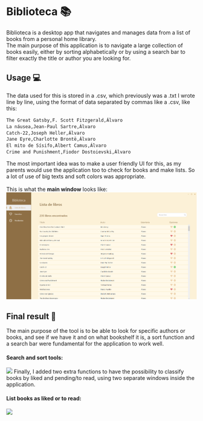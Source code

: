 # Biblioteca :books:
Biblioteca is a desktop app that navigates and manages data from a list of books from a personal home library.<br>
The main purpose of this application is to navigate a large collection of books easily, either by sorting alphabetically or by using a search bar to filter exactly the title or author you are looking for. <br>

## Usage :computer:
The data used for this is stored in a .csv, which previously was a .txt I wrote line by line, using the format of data separated by commas like a .csv, like this:
```bash
The Great Gatsby,F. Scott Fitzgerald,Álvaro
La náusea,Jean-Paul Sartre,Álvaro
Catch-22,Joseph Heller,Álvaro
Jane Eyre,Charlotte Brontë,Álvaro
El mito de Sísifo,Albert Camus,Álvaro
Crime and Punishment,Fiodor Dostoievski,Álvaro
```
The most important idea was to make a user friendly UI for this, as my parents would use the application too to check for books and make lists.
So a lot of use of big texts and soft colors was appropriate.<br>
<br>This is what the **main window** looks like:
![](https://raw.githubusercontent.com/alvarocosin/Biblioteca/master/Biblioteca/res/main.png)

## Final result :bookmark_tabs:
The main purpose of the tool is to be able to look for specific authors or books, and see if we have it and on what bookshelf it is, a sort function and a search bar were fundamental for the application to work well.
<br>
#### Search and sort tools:
![](https://raw.githubusercontent.com/alvarocosin/Biblioteca/master/Biblioteca/res/mainwindow.gif)
Finally, I added two extra functions to have the possibility to classify books by liked and pending/to read, using two separate windows inside the application.
<br>
#### List books as liked or to read:
![](https://raw.githubusercontent.com/alvarocosin/Biblioteca/master/Biblioteca/res/likedtoread.gif)
